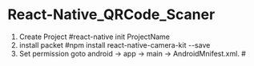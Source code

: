 # React-Native_QRCode_Scaner

1. Create Project
   #react-native init ProjectName
2. install packet
    #npm install react-native-camera-kit --save
3. Set permission
    goto android -> app -> main -> AndroidMnifest.xml.
    #<uses-permission android:name="android.permission.CAMERA"/>